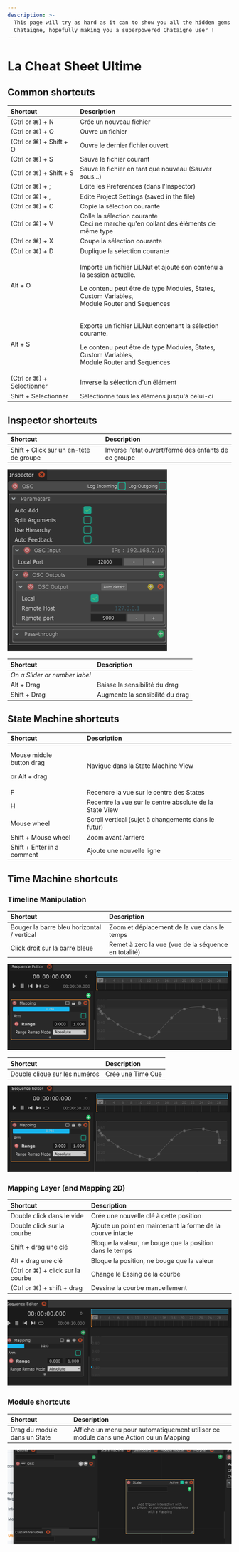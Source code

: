 ```yaml
---
description: >-
  This page will try as hard as it can to show you all the hidden gems of
  Chataigne, hopefully making you a superpowered Chataigne user !
---
```


# La Cheat Sheet Ultime

## Common shortcuts

<table>
  <thead>
    <tr>
      <th style="text-align:left">Shortcut</th>
      <th style="text-align:left">Description</th>
    </tr>
  </thead>
  <tbody>
    <tr>
      <td style="text-align:left">(Ctrl or &#x2318;) + N</td>
      <td style="text-align:left">Cr&#xE9;e un nouveau fichier</td>
    </tr>
    <tr>
      <td style="text-align:left">(Ctrl or &#x2318;) + O</td>
      <td style="text-align:left">Ouvre un fichier</td>
    </tr>
    <tr>
      <td style="text-align:left">(Ctrl or &#x2318;) + Shift + O</td>
      <td style="text-align:left">Ouvre le dernier fichier ouvert</td>
    </tr>
    <tr>
      <td style="text-align:left">(Ctrl or &#x2318;) + S</td>
      <td style="text-align:left">Sauve le fichier courant</td>
    </tr>
    <tr>
      <td style="text-align:left">(Ctrl or &#x2318;) + Shift + S</td>
      <td style="text-align:left">Sauve le fichier en tant que nouveau (Sauver sous...)</td>
    </tr>
    <tr>
      <td style="text-align:left">(Ctrl or &#x2318;) + ;</td>
      <td style="text-align:left">Edite les Preferences (dans l&apos;Inspector)</td>
    </tr>
    <tr>
      <td style="text-align:left">(Ctrl or &#x2318;) + ,</td>
      <td style="text-align:left">Edite Project Settings (saved in the file)</td>
    </tr>
    <tr>
      <td style="text-align:left">(Ctrl or &#x2318;) + C</td>
      <td style="text-align:left">Copie la s&#xE9;lection courante</td>
    </tr>
    <tr>
      <td style="text-align:left">(Ctrl or &#x2318;) + V</td>
      <td style="text-align:left">Colle la s&#xE9;lection courante
        <br />Ceci ne marche qu&apos;en collant des &#xE9;l&#xE9;ments de m&#xEA;me
        type</td>
    </tr>
    <tr>
      <td style="text-align:left">(Ctrl or &#x2318;) + X</td>
      <td style="text-align:left">Coupe la s&#xE9;lection courante</td>
    </tr>
    <tr>
      <td style="text-align:left">(Ctrl or &#x2318;) + D</td>
      <td style="text-align:left">Duplique la s&#xE9;lection courante</td>
    </tr>
    <tr>
      <td style="text-align:left">Alt + O</td>
      <td style="text-align:left">
        <p>Importe un fichier LiLNut et ajoute son contenu &#xE0; la session actuelle.</p>
        <p>Le contenu peut &#xEA;tre de type Modules, States, Custom Variables,
          <br
          />Module Router and Sequences</p>
      </td>
    </tr>
    <tr>
      <td style="text-align:left">Alt + S</td>
      <td style="text-align:left">
        <p>Exporte un fichier LiLNut contenant la s&#xE9;lection courante.</p>
        <p>Le contenu peut &#xEA;tre de type Modules, States, Custom Variables,
          <br
          />Module Router and Sequences</p>
      </td>
    </tr>
    <tr>
      <td style="text-align:left">(Ctrl or &#x2318;) + Selectionner</td>
      <td style="text-align:left">Inverse la s&#xE9;lection d&apos;un &#xE9;l&#xE9;ment</td>
    </tr>
    <tr>
      <td style="text-align:left">Shift + Selectionner</td>
      <td style="text-align:left">S&#xE9;lectionne tous les &#xE9;l&#xE9;mens jusqu&apos;&#xE0; celui-ci</td>
    </tr>
  </tbody>
</table>

## Inspector shortcuts

| Shortcut | Description |
| :--- | :--- |
| Shift + Click sur un en-tête de groupe | Inverse l'état ouvert/fermé des enfants de ce groupe |

![](.gitbook/assets/toggle.gif)

| Shortcut | Description |
| :--- | :--- |
| _On a Slider or number label_ |  |
| Alt + Drag | Baisse la sensibilité du drag |
| Shift + Drag | Augmente la sensibilité du drag |

## State Machine shortcuts

<table>
  <thead>
    <tr>
      <th style="text-align:left">Shortcut</th>
      <th style="text-align:left">Description</th>
    </tr>
  </thead>
  <tbody>
    <tr>
      <td style="text-align:left">
        <p>Mouse middle
          <br />button drag</p>
        <p>or Alt + drag</p>
      </td>
      <td style="text-align:left">Navigue dans la State Machine View</td>
    </tr>
    <tr>
      <td style="text-align:left">F</td>
      <td style="text-align:left">Recencre la vue sur le centre des States</td>
    </tr>
    <tr>
      <td style="text-align:left">H</td>
      <td style="text-align:left">Recentre la vue sur le centre absolute de la State View</td>
    </tr>
    <tr>
      <td style="text-align:left">Mouse wheel</td>
      <td style="text-align:left">Scroll vertical (sujet &#xE0; changements dans le futur)</td>
    </tr>
    <tr>
      <td style="text-align:left">Shift + Mouse wheel</td>
      <td style="text-align:left">Zoom avant /arri&#xE8;re</td>
    </tr>
    <tr>
      <td style="text-align:left">Shift + Enter in a comment</td>
      <td style="text-align:left">Ajoute une nouvelle ligne</td>
    </tr>
  </tbody>
</table>

## Time Machine shortcuts

### Timeline Manipulation

| Shortcut | Description |
| :--- | :--- |
| Bouger la barre bleu horizontal / vertical | Zoom et déplacement de la vue dans le temps |
| Click droit sur la barre bleue | Remet à zero la vue \(vue de la séquence en totalité\) |

![](.gitbook/assets/timemachine.gif)

| Shortcut | Description |
| :--- | :--- |
| Double clique sur les numéros | Crée une Time Cue |

![](.gitbook/assets/cues.gif)

### Mapping Layer \(and Mapping 2D\)

| Shortcut | Description |
| :--- | :--- |
| Double click dans le vide | Crée une nouvelle clé à cette position |
| Double click sur la courbe | Ajoute un point en maintenant la forme de la courve intacte |
| Shift + drag une clé | Bloque la valeur, ne bouge que la position dans le temps |
| Alt + drag une clé | Bloque la position, ne bouge que la valeur |
| \(Ctrl or ⌘\) + click sur la courbe | Change le Easing de la courbe |
| \(Ctrl or ⌘\) + shift + drag | Dessine la courbe manuellement  |

![](.gitbook/assets/draw-.gif)

### Module shortcuts

| Shortcut | Description |
| :--- | :--- |
| Drag du module dans un State | Affiche un menu pour automatiquement utiliser ce module dans une Action ou un Mapping |

![](.gitbook/assets/module.gif)

